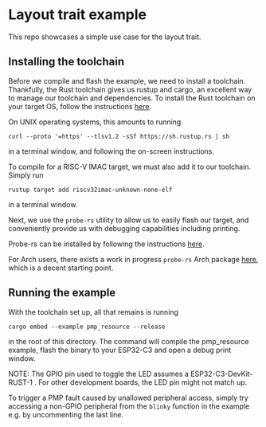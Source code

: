 # Layout trait example

This repo showcases a simple use case for the layout trait.

## Installing the toolchain
Before we compile and flash the example, we need to install a toolchain. Thankfully, the Rust toolchain gives us rustup and cargo, an excellent way to manage our toolchain and dependencies.
To install the Rust toolchain on your target OS, follow the instructions [here](https://www.rust-lang.org/tools/install). 

On UNIX operating systems, this amounts to running

```curl --proto '=https' --tlsv1.2 -sSf https://sh.rustup.rs | sh```

in a terminal window, and following the on-screen instructions.


To compile for a RISC-V IMAC target, we must also add it to our toolchain. Simply run

``rustup target add riscv32imac-unknown-none-elf``  

in a terminal window.

Next, we use the ``probe-rs`` utility to allow us to easily flash our target, and conveniently provide us with debugging capabilities including printing.

Probe-rs can be installed by following the instructions [here](https://probe.rs/docs/getting-started/installation/). 

For Arch users, there exists a work in progress ``probe-rs`` Arch package [here](https://github.com/hannobraun/probe-rs-arch/tree/main), which is a decent starting point.


## Running the example
With the toolchain set up, all that remains is running

```cargo embed --example pmp_resource --release```

in the root of this directory. The command will compile the pmp_resource example, flash the binary to your ESP32-C3 and open a debug print window.

NOTE: The GPIO pin used to toggle the LED assumes a ESP32-C3-DevKit-RUST-1 . For other development boards, the LED pin might not match up.

To trigger a PMP fault caused by unallowed peripheral access, simply try accessing a non-GPIO peripheral from the ``blinky`` function in the example e.g. by uncommenting the last line.
